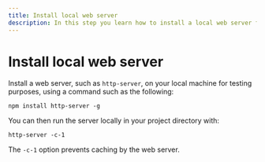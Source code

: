 ```yaml
---
title: Install local web server
description: In this step you learn how to install a local web server for testing purposes.
---
```


# Install local web server

Install a web server, such as `http-server`, on your local machine for testing purposes, using a command such as the following:

``` shell
npm install http-server -g
```

You can then run the server locally in your project directory with:

``` shell
http-server -c-1
```

The `-c-1` option prevents caching by the web server.
